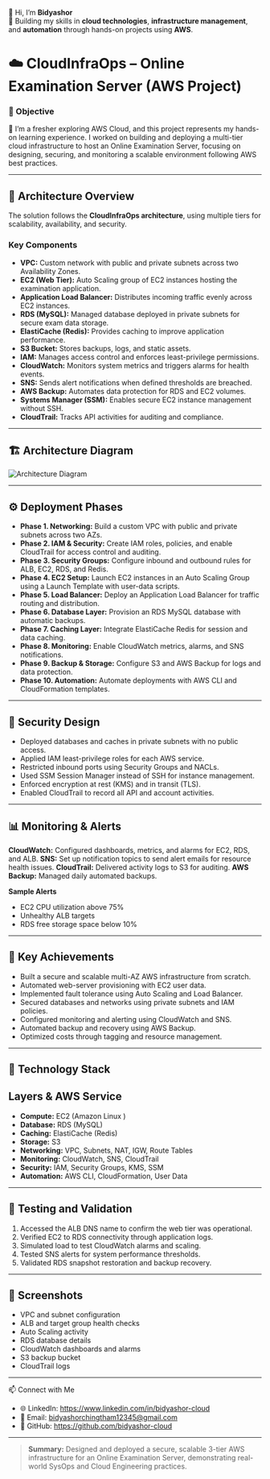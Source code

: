 👋 Hi, I’m **Bidyashor**  
🚀 Building my skills in **cloud technologies**, **infrastructure management**, and **automation** through hands-on projects using **AWS**.

# ☁️ CloudInfraOps – Online Examination Server (AWS Project)

### 🎯 Objective
🌱 I’m a fresher exploring AWS Cloud, and this project represents my hands-on learning experience. I worked on building and deploying a multi-tier cloud infrastructure to host an Online Examination Server, focusing on designing, securing, and monitoring a scalable environment following AWS best practices.

---

## 🧱 Architecture Overview

The solution follows the **CloudInfraOps architecture**, using multiple tiers for scalability, availability, and security.

### **Key Components**
- **VPC:** Custom network with public and private subnets across two Availability Zones.  
- **EC2 (Web Tier):** Auto Scaling group of EC2 instances hosting the examination application.  
- **Application Load Balancer:** Distributes incoming traffic evenly across EC2 instances.  
- **RDS (MySQL):** Managed database deployed in private subnets for secure exam data storage.  
- **ElastiCache (Redis):** Provides caching to improve application performance.  
- **S3 Bucket:** Stores backups, logs, and static assets.  
- **IAM:** Manages access control and enforces least-privilege permissions.  
- **CloudWatch:** Monitors system metrics and triggers alarms for health events.  
- **SNS:** Sends alert notifications when defined thresholds are breached.  
- **AWS Backup:** Automates data protection for RDS and EC2 volumes.  
- **Systems Manager (SSM):** Enables secure EC2 instance management without SSH.  
- **CloudTrail:** Tracks API activities for auditing and compliance.  

---

## 🏗️ Architecture Diagram

![Architecture Diagram](https://github.com/user-attachments/assets/e393f325-5e99-48c8-806e-c429553b3ce0)

---

## ⚙️ Deployment Phases


- **Phase 1. Networking:** Build a custom VPC with public and private subnets across two AZs. 
- **Phase 2. IAM & Security:** Create IAM roles, policies, and enable CloudTrail for access control and auditing. 
- **Phase 3. Security Groups:** Configure inbound and outbound rules for ALB, EC2, RDS, and Redis. 
- **Phase 4. EC2 Setup:** Launch EC2 instances in an Auto Scaling Group using a Launch Template with user-data scripts. 
- **Phase 5. Load Balancer:** Deploy an Application Load Balancer for traffic routing and distribution. 
- **Phase 6. Database Layer:** Provision an RDS MySQL database with automatic backups. 
- **Phase 7. Caching Layer:** Integrate ElastiCache Redis for session and data caching. 
- **Phase 8. Monitoring:** Enable CloudWatch metrics, alarms, and SNS notifications. 
- **Phase 9. Backup & Storage:** Configure S3 and AWS Backup for logs and data protection. 
- **Phase 10. Automation:** Automate deployments with AWS CLI and CloudFormation templates. 

---

## 🔐 Security Design

- Deployed databases and caches in private subnets with no public access.  
- Applied IAM least-privilege roles for each AWS service.  
- Restricted inbound ports using Security Groups and NACLs.  
- Used SSM Session Manager instead of SSH for instance management.  
- Enforced encryption at rest (KMS) and in transit (TLS).  
- Enabled CloudTrail to record all API and account activities.  

---

## 📊 Monitoring & Alerts


 **CloudWatch:** Configured dashboards, metrics, and alarms for EC2, RDS, and ALB. 
 **SNS:** Set up notification topics to send alert emails for resource health issues. 
 **CloudTrail:** Delivered activity logs to S3 for auditing. 
 **AWS Backup:** Managed daily automated backups. 

**Sample Alerts**
- EC2 CPU utilization above 75%  
- Unhealthy ALB targets  
- RDS free storage space below 10%  

---

## 🧠 Key Achievements

- Built a secure and scalable multi-AZ AWS infrastructure from scratch.  
- Automated web-server provisioning with EC2 user data.  
- Implemented fault tolerance using Auto Scaling and Load Balancer.  
- Secured databases and networks using private subnets and IAM policies.  
- Configured monitoring and alerting using CloudWatch and SNS.  
- Automated backup and recovery using AWS Backup.  
- Optimized costs through tagging and resource management.  

---

## 🧩 Technology Stack

Layers & AWS Service
------------------------------------------
- **Compute:**  EC2 (Amazon Linux ) 
- **Database:**  RDS (MySQL) 
- **Caching:**  ElastiCache (Redis) 
- **Storage:**  S3 
- **Networking:**  VPC, Subnets, NAT, IGW, Route Tables 
- **Monitoring:**  CloudWatch, SNS, CloudTrail 
- **Security:**  IAM, Security Groups, KMS, SSM 
- **Automation:**  AWS CLI, CloudFormation, User Data 

---

## 🧪 Testing and Validation

1. Accessed the ALB DNS name to confirm the web tier was operational.  
2. Verified EC2 to RDS connectivity through application logs.  
3. Simulated load to test CloudWatch alarms and scaling.  
4. Tested SNS alerts for system performance thresholds.  
5. Validated RDS snapshot restoration and backup recovery.  

---

## 📸 Screenshots

- VPC and subnet configuration  
- ALB and target group health checks  
- Auto Scaling activity  
- RDS database details  
- CloudWatch dashboards and alarms  
- S3 backup bucket  
- CloudTrail logs  

---
📫 Connect with Me
-    🌐 LinkedIn: https://www.linkedin.com/in/bidyashor-cloud
-    📧 Email: bidyashorchingtham12345@gmail.com
-    🐙 GitHub: https://github.com/bidyashor-cloud

---

> **Summary:** Designed and deployed a secure, scalable 3-tier AWS infrastructure for an Online Examination Server, demonstrating real-world SysOps and Cloud Engineering practices.

